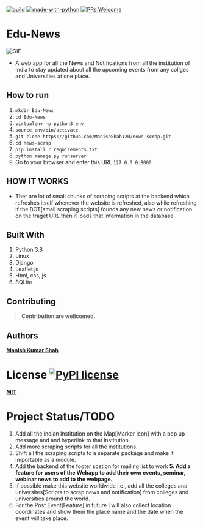 
[![build](https://travis-ci.org/ikatyang/emoji-cheat-sheet.svg?branch=master)](https://travis-ci.org/ikatyang/emoji-cheat-sheet)  [![made-with-python](https://img.shields.io/badge/Made%20with-Python-1f425f.svg)](https://www.python.org/)  [![PRs Welcome](https://img.shields.io/badge/PRs-welcome-brightgreen.svg?style=flat-square)](http://makeapullrequest.com) 

# **Edu-News**
![GIF](https://github.com/ManishShah120/news-scrap/blob/master/Demo/ProjectDemo.gif)

- A web app for all the News and Notifications from all the institution of India to stay updated about all the upcoming events from any collges and Universities at one place.


## How to run
1. `mkdir Edu-News`
2. `cd Edu-News`
3. `virtualenv -p python3 env` 
4. `source env/bin/activate`
5. `git clone https://github.com/ManishShah120/news-scrap.git`
6. `cd news-scrap`
7. `pip install r requirements.txt`
8. `python manage.py runserver`
9. Go to your browser and enter this URL `127.0.0.0:8000`

## HOW IT WORKS
- Ther are lot of small chunks of scraping scripts at the backend which refreshes itself whenever the website is refreshed, also while refreshing if the BOT[small scraping scripts] founds any new news or notification on the traget URL then it loads that information in the database.
 
## Built With
1. Python 3.8
2. Linux
3. Django
4. Leaflet.js
5. Html, css, js
6. SQLite

## Contributing
> **Contribution are wellcomed.**

## Authors
[**Manish Kumar Shah**](https://github.com/ManishShah120)

# License [![PyPI license](https://img.shields.io/pypi/l/ansicolortags.svg)](https://pypi.python.org/pypi/ansicolortags/)
[**MIT**](https://github.com/ManishShah120/news-scrap/blob/master/LICENSE)

# Project Status/TODO
1. Add all the indian Institution on the Map[Marker Icon] with a pop up message and and hyperlink to that institution.
2. Add more scraping scripts for all the institutions.
3. Shift all the scraping scripts to a separate package and make it importable as a module.
4. Add the backend of the footer scetion for mailing list to work
**5. Add a feature for users of the Webapp to add their own events, seminar, webinar news to add to the webpage.**
6. If possible make this website worldwide i.e., add all the colleges and universites[Scripts to scrap news and notification] from colleges and universities around the world.
7. For the Post Event[Feature] in future I will also collect location coordinates and show them the place name and the date when the event will take place.

